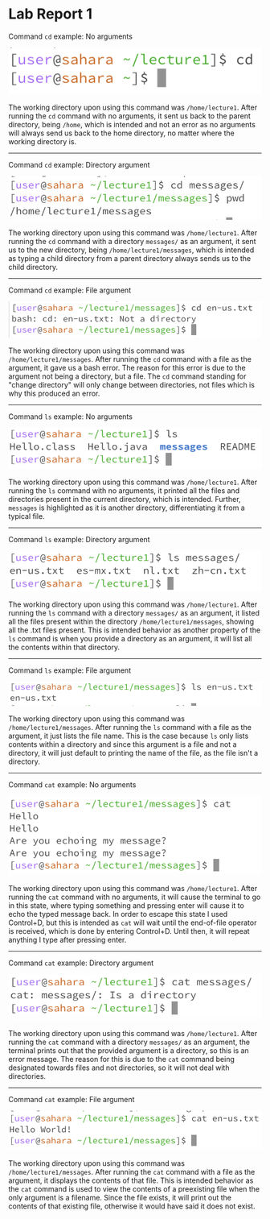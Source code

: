 # Lab Report 1
Command `cd` example: No arguments

![Image](/lab1images/l1cd1.png)

The working directory upon using this command was `/home/lecture1`. After running the `cd` command with no arguments, it sent us back to the parent directory, being `/home`, which is intended and not an error as no arguments will always send us back to the home directory, no matter where the working directory is. 

***

Command `cd` example: Directory argument

![Image](/lab1images/l1cd2.png)

The working directory upon using this command was `/home/lecture1`. After running the `cd` command with a directory `messages/` as an argument, it sent us to the new directory, being `/home/lecture1/messages`, which is intended as typing a child directory from a parent directory always sends us to the child directory. 

***

Command `cd` example: File argument

![Image](/lab1images/l1cd3.png)

The working directory upon using this command was `/home/lecture1/messages`. After running the `cd` command with a file as the argument, it gave us a bash error. The reason for this error is due to the argument not being a directory, but a file. The `cd` command standing for "change directory" will only change between directories, not files which is why this produced an error.

***

Command `ls` example: No arguments

![Image](/lab1images/l1ls1.png)

The working directory upon using this command was `/home/lecture1`. After running the `ls` command with no arguments, it printed all the files and directories present in the current directory, which is intended. Further, `messages` is highlighted as it is another directory, differentiating it from a typical file.

***

Command `ls` example: Directory argument

![Image](/lab1images/l1ls2.png)

The working directory upon using this command was `/home/lecture1`. After running the `ls` command with a directory `messages/` as an argument, it listed all the files present within the directory `/home/lecture1/messages`, showing all the .txt files present. This is intended behavior as another property of the `ls` command is when you provide a directory as an argument, it will list all the contents within that directory.

***

Command `ls` example: File argument

![Image](/lab1images/l1ls3.png)

The working directory upon using this command was `/home/lecture1/messages`. After running the `ls` command with a file as the argument, it just lists the file name. This is the case because `ls` only lists contents within a directory and since this argument is a file and not a directory, it will just default to printing the name of the file, as the file isn't a directory. 

***

Command `cat` example: No arguments

![Image](/lab1images/l1cat1-2.png)

The working directory upon using this command was `/home/lecture1`. After running the `cat` command with no arguments, it will cause the terminal to go in this state, where typing something and pressing enter will cause it to echo the typed message back. In order to escape this state I used Control+D, but this is intended as `cat` will wait until the end-of-file operator is received, which is done by entering Control+D. Until then, it will repeat anything I type after pressing enter. 

***

Command `cat` example: Directory argument

![Image](/lab1images/l1cat2.png)

The working directory upon using this command was `/home/lecture1`. After running the `cat` command with a directory `messages/` as an argument, the terminal prints out that the provided argument is a directory, so this is an error message. The reason for this is due to the `cat` command being designated towards files and not directories, so it will not deal with directories.

***

Command `cat` example: File argument

![Image](/lab1images/l1cat3.png)

The working directory upon using this command was `/home/lecture1/messages`. After running the `cat` command with a file as the argument, it displays the contents of that file. This is intended behavior as the `cat` command is used to view the contents of a preexisting file when the only argument is a filename. Since the file exists, it will print out the contents of that existing file, otherwise it would have said it does not exist.

